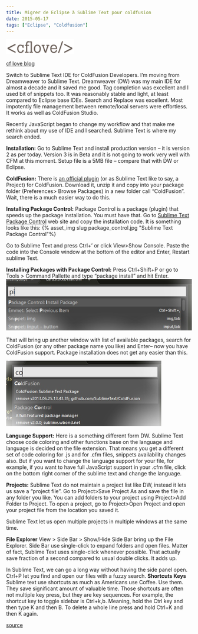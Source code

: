 ```yaml
---
title: Migrer de Eclipse à Sublime Text pour coldfusion
date: 2015-05-17
tags: ["Eclipse", "Coldfusion"]
---
```



![résultat](./coldfusion-blog.png)

[cf love blog](http://cflove.org)

Switch to Sublime Text IDE for ColdFusion Developers.
I’m moving from Dreamweaver to Sublime Text.
Dreamweaver (DW) was my main IDE for almost a decade and it saved me good. Tag completion was excellent and I used bit of snippets too. It was reasonably stable and light, at least compared to Eclipse base IDEs. Search and Replace was excellent. Most impotently file management between remote/local servers were effortless. It works as well as ColdFusion Studio.

Recently JavaScript began to change my workflow and that make me rethink about my use of IDE and I searched. Sublime Text is where my search ended.

**Installation:**
Go to Sublime Text and install production version – it is version 2 as per today. Version 3 is in Beta and it is not going to work very well with CFM at this moment. Setup file is a 5MB file – compare that with DW or Eclipse.

**ColdFusion:**
There is [an official plugin](https://github.com/SublimeText/ColdFusion) (or as Sublime Text like to say, a Project) for ColdFusion. Download it, unzip it and copy into your package folder (Preferences> Browse Packages) in a new folder call “ColdFusion”. Wait, there is a much easier way to do this.

**Installing Package Control:**
Package Control is a package (plugin) that speeds up the package installation. You must have that. Go to [Sublime Text Package Control](https://sublime.wbond.net/installation) web site and copy the installation code. It is something looks like this:
{% asset_img slug package_control.jpg "Sublime Text Package Control"%}

Go to Sublime Text and press Ctrl+’ or click View>Show Console. Paste the code into the Console window at the bottom of the editor and Enter, Restart sublime Text.

**Installing Packages with Package Control:**
Press Ctrl+Shift+P or go to Tools > Command Pallette and type “package install” and hit Enter.
![Sublime Text Package Control](./package_control_1.jpg)


That will bring up another window with list of available packages, search for ColdFusion (or any other package name you like) and Enter– now you have ColdFusion support. Package installation does not get any easier than this.

![Sublime Text Package Control](./package_control_2.jpg)

**Language Support:**
Here is a something different form DW. Sublime Text choose code coloring and other functions base on the language and language is decided on the file extension. That means you get a different set of code coloring for .js and for .cfm files, snippets availability changes also. But if you want to change the language support for your file, for example, if you want to have full JavaScript support in your .cfm file, click on the bottom right corner of the sublime text and change the language.

**Projects:**
Sublime Text do not maintain a project list like DW, instead it lets us save a “project file”. Go to Project>Save Project As and save the file in any folder you like. You can add folders to your project using Project>Add Folder to Project. To open a project, go to Project>Open Project and open your project file from the location you saved it.

Sublime Text let us open multiple projects in multiple windows at the same time.

**File Explorer**
View > Side Bar > Show/Hide Side Bar bring up the File Explorer. Side Bar use single-click to expand folders and open files. Matter of fact, Sublime Text uses single-click whenever possible. That actually save fraction of a second compared to usual double clicks. It adds up.

In Sublime Text, we can go a long way without having the side panel open. Ctrl+P let you find and open our files with a fuzzy search.
**Shortcuts Keys**
Sublime text use shortcuts as much as Americans use Coffee. Use them. They save significant amount of valuable time. Those shortcuts are often not multiple key press, but they are key sequences. For example, the shortcut key to toggle sidebar is Ctrl+k,b. Meaning, hold the Ctrl key and then type K and then B. To delete a whole line press and hold Ctrl+K and then K again.

[source](http://cflove.org/2013/09/switch-to-sublime-text-ide-for-coldfusion-developers.cfm)
